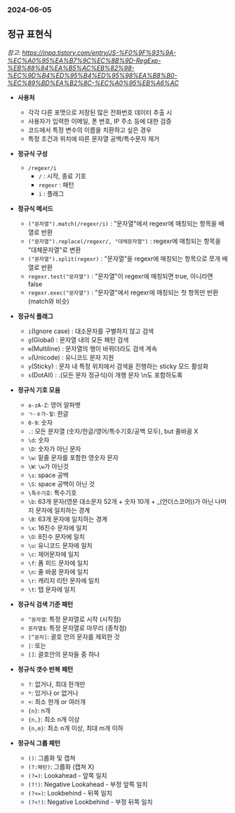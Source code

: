 ### 2024-06-05

## 정규 표현식
*참고: https://inpa.tistory.com/entry/JS-%F0%9F%93%9A-%EC%A0%95%EA%B7%9C%EC%8B%9D-RegExp-%EB%88%84%EA%B5%AC%EB%82%98-%EC%9D%B4%ED%95%B4%ED%95%98%EA%B8%B0-%EC%89%BD%EA%B2%8C-%EC%A0%95%EB%A6%AC*
- **사용처**
  - 각각 다른 포맷으로 저장된 많은 전화번호 데이터 추출 시
  - 사용자가 입력한 이메일, 폰 번호, IP 주소 등에 대한 검증
  - 코드에서 특정 변수의 이름을 치환하고 싶은 경우
  - 특정 조건과 위치에 따른 문자열 공백/특수문자 제거

- **정규식 구성**
  - `/regexr/i`
    - `/` : 시작, 종료 기호
    - `regexr` : 패턴
    - `i` : 플래그

- **정규식 메서드**
  - `("문자열").match(/regexr/i)` : "문자열"에서 regexr에 매칭되는 항목을 배열로 반환
  - `("문자열").replace(/regexr/, "대체문자열")` : regexr에 매칭되는 항목을 "대체문자열"로 변환
  - `("문자열").split(regexr)` : "문자열"을 regexr에 매칭되는 항목으로 쪼개 배열로 반환
  - `regexr.test("문자열")` : "문자열"이 regexr에 매칭되면 true, 아니라면 false
  - `regexr.exec("문자열")` : "문자열"에서 regexr에 매칭되는 첫 항목만 반환 (match와 비슷)

- **정규식 플래그**
  - `i`(Ignore case) : 대소문자를 구별하지 않고 검색
  - `g`(Global) : 문자열 내의 모든 패턴 검색
  - `m`(Multiline) : 문자열의 행이 바뀌더라도 검색 계속
  - `u`(Unicode) : 유니코드 문자 지원
  - `y`(Sticky) : 문자 내 특정 위치에서 검색을 진행하는 sticky 모드 활성화
  - `s`(DotAll) : .(모든 문자 정규식)이 개행 문자 \n도 포함하도록

- **정규식 기호 모음**
  - `a-zA-Z`: 영어 알파벳
  - `ㄱ-ㅎ가-힣`: 한글
  - `0-9`: 숫자
  - `.`: 모든 문자열 (숫자/한글/영어/특수기호/공백 모두), but 줄바꿈 X
  - `\d`: 숫자
  - `\D`: 숫자가 아닌 문자
  - `\w`: 밑줄 문자를 포함한 영숫자 문자
  - `\W`: `\w`가 아닌것
  - `\s`: space 공백
  - `\S`: space 공백이 아닌 것
  - `\특수기호`: 특수기호
  - `\b`: 63개 문자(영문 대소문자 52개 + 숫자 10개 + _(언더스코어))가 아닌 나머지 문자에 일치하는 경계
  - `\B`: 63개 문자에 일치하는 경계
  - `\x`: 16진수 문자에 일치
  - `\O`: 8진수 문자에 일치
  - `\u`: 유니코드 문자에 일치
  - `\c`: 제어문자에 일치
  - `\f`: 폼 피드 문자에 일치
  - `\n`: 줄 바꿈 문자에 일치
  - `\r`: 캐리지 리턴 문자에 일치
  - `\t`: 탭 문자에 일치

- **정규식 검색 기준 패턴**
  - `^문자열`: 특정 문자열로 시작 (시작점)
  - `문자열$`: 특정 문자열로 마무리 (종착점)
  - `[^문자]`: 괄호 안의 문자를 제외한 것
  - `|`: 또는
  - `[]`: 괄호안의 문자들 중 하나

- **정규식 갯수 반복 패턴**
  - `?`: 없거나, 최대 한개만
  - `*`: 있거나 or 없거나
  - `+`: 최소 한개 or 여러개
  - `{n}`: n개
  - `{n,}`: 최소 n개 이상
  - `{n,m}`: 최소 n개 이상, 최대 m개 이하

- **정규식 그룹 패턴**
  - `()`: 그룹화 및 캡쳐
  - `(?:패턴)`: 그룹화 (캡쳐 X)
  - `(?=)`: Lookahead - 앞쪽 일치
  - `(?!)`: Negative Lookahead - 부정 앞쪽 일치
  - `(?<=)`: Lookbehind - 뒤쪽 일치
  - `(?<!)`: Negative Lookbehind - 부정 뒤쪽 일치
